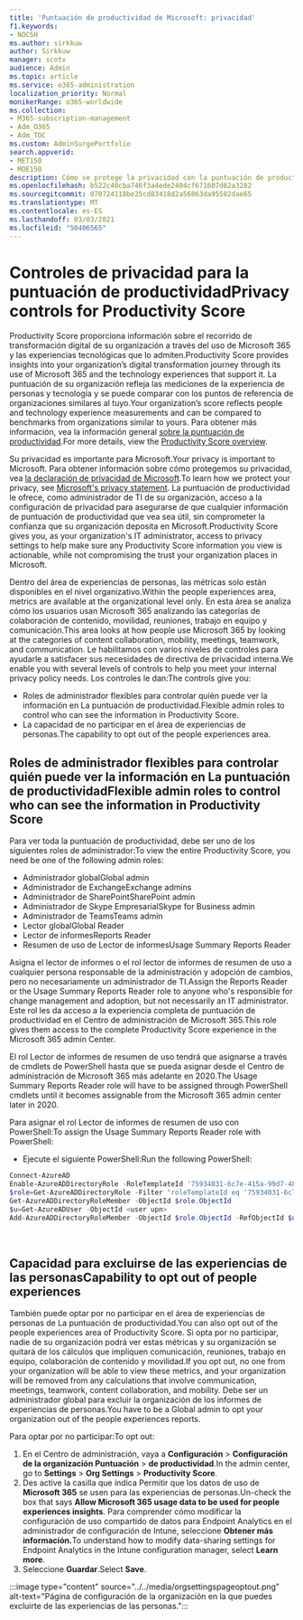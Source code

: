 ```yaml
---
title: 'Puntuación de productividad de Microsoft: privacidad'
f1.keywords:
- NOCSH
ms.author: sirkkuw
author: Sirkkuw
manager: scotv
audience: Admin
ms.topic: article
ms.service: o365-administration
localization_priority: Normal
monikerRange: o365-worldwide
ms.collection:
- M365-subscription-management
- Adm_O365
- Adm_TOC
ms.custom: AdminSurgePortfolio
search.appverid:
- MET150
- MOE150
description: Cómo se protege la privacidad con la puntuación de productividad.
ms.openlocfilehash: b522c40cba746f3a4ede2404cf671607d62a3282
ms.sourcegitcommit: 070724118be25cd83418d2a56863da95582dae65
ms.translationtype: MT
ms.contentlocale: es-ES
ms.lasthandoff: 03/03/2021
ms.locfileid: "50406565"
---
```

# <a name="privacy-controls-for-productivity-score"></a><span data-ttu-id="139c3-103">Controles de privacidad para la puntuación de productividad</span><span class="sxs-lookup"><span data-stu-id="139c3-103">Privacy controls for Productivity Score</span></span>

<span data-ttu-id="139c3-104">Productivity Score proporciona información sobre el recorrido de transformación digital de su organización a través del uso de Microsoft 365 y las experiencias tecnológicas que lo admiten.</span><span class="sxs-lookup"><span data-stu-id="139c3-104">Productivity Score provides insights into your organization’s digital transformation journey through its use of Microsoft 365 and the technology experiences that support it.</span></span>  <span data-ttu-id="139c3-105">La puntuación de su organización refleja las mediciones de la experiencia de personas y tecnología y se puede comparar con los puntos de referencia de organizaciones similares al tuyo.</span><span class="sxs-lookup"><span data-stu-id="139c3-105">Your organization’s score reflects people and technology experience measurements and can be compared to benchmarks from organizations similar to yours.</span></span> <span data-ttu-id="139c3-106">Para obtener más información, vea la información general [sobre la puntuación de productividad](productivity-score.md).</span><span class="sxs-lookup"><span data-stu-id="139c3-106">For more details, view the [Productivity Score overview](productivity-score.md).</span></span>

<span data-ttu-id="139c3-107">Su privacidad es importante para Microsoft.</span><span class="sxs-lookup"><span data-stu-id="139c3-107">Your privacy is important to Microsoft.</span></span> <span data-ttu-id="139c3-108">Para obtener información sobre cómo protegemos su privacidad, vea [la declaración de privacidad de Microsoft](https://privacy.microsoft.com/privacystatement).</span><span class="sxs-lookup"><span data-stu-id="139c3-108">To learn how we protect your privacy, see [Microsoft's privacy statement](https://privacy.microsoft.com/privacystatement).</span></span> <span data-ttu-id="139c3-109">La puntuación de productividad le ofrece, como administrador de TI de su organización, acceso a la configuración de privacidad para asegurarse de que cualquier información de puntuación de productividad que vea sea útil, sin comprometer la confianza que su organización deposita en Microsoft.</span><span class="sxs-lookup"><span data-stu-id="139c3-109">Productivity Score gives you, as your organization's IT administrator, access to privacy settings to help make sure any Productivity Score information you view is actionable, while not compromising the trust your organization places in Microsoft.</span></span>

<span data-ttu-id="139c3-110">Dentro del área de experiencias de personas, las métricas solo están disponibles en el nivel organizativo.</span><span class="sxs-lookup"><span data-stu-id="139c3-110">Within the people experiences area, metrics are available at the organizational level only.</span></span> <span data-ttu-id="139c3-111">En esta área se analiza cómo los usuarios usan Microsoft 365 analizando las categorías de colaboración de contenido, movilidad, reuniones, trabajo en equipo y comunicación.</span><span class="sxs-lookup"><span data-stu-id="139c3-111">This area looks at how people use Microsoft 365 by looking at the categories of content collaboration, mobility, meetings, teamwork, and communication.</span></span> <span data-ttu-id="139c3-112">Le habilitamos con varios niveles de controles para ayudarle a satisfacer sus necesidades de directiva de privacidad interna.</span><span class="sxs-lookup"><span data-stu-id="139c3-112">We enable you with several levels of controls to help you meet your internal privacy policy needs.</span></span>
<span data-ttu-id="139c3-113">Los controles le dan:</span><span class="sxs-lookup"><span data-stu-id="139c3-113">The controls give you:</span></span>

- <span data-ttu-id="139c3-114">Roles de administrador flexibles para controlar quién puede ver la información en La puntuación de productividad.</span><span class="sxs-lookup"><span data-stu-id="139c3-114">Flexible admin roles to control who can see the information in Productivity Score.</span></span>
- <span data-ttu-id="139c3-115">La capacidad de no participar en el área de experiencias de personas.</span><span class="sxs-lookup"><span data-stu-id="139c3-115">The capability to opt out of the people experiences area.</span></span>

## <a name="flexible-admin-roles-to-control-who-can-see-the-information-in-productivity-score"></a><span data-ttu-id="139c3-116">Roles de administrador flexibles para controlar quién puede ver la información en La puntuación de productividad</span><span class="sxs-lookup"><span data-stu-id="139c3-116">Flexible admin roles to control who can see the information in Productivity Score</span></span>

<span data-ttu-id="139c3-117">Para ver toda la puntuación de productividad, debe ser uno de los siguientes roles de administrador:</span><span class="sxs-lookup"><span data-stu-id="139c3-117">To view the entire Productivity Score, you need be one of the following admin roles:</span></span>

- <span data-ttu-id="139c3-118">Administrador global</span><span class="sxs-lookup"><span data-stu-id="139c3-118">Global admin</span></span>
- <span data-ttu-id="139c3-119">Administrador de Exchange</span><span class="sxs-lookup"><span data-stu-id="139c3-119">Exchange admins</span></span>
- <span data-ttu-id="139c3-120">Administrador de SharePoint</span><span class="sxs-lookup"><span data-stu-id="139c3-120">SharePoint admin</span></span>
- <span data-ttu-id="139c3-121">Administrador de Skype Empresarial</span><span class="sxs-lookup"><span data-stu-id="139c3-121">Skype for Business admin</span></span>
- <span data-ttu-id="139c3-122">Administrador de Teams</span><span class="sxs-lookup"><span data-stu-id="139c3-122">Teams admin</span></span>
- <span data-ttu-id="139c3-123">Lector global</span><span class="sxs-lookup"><span data-stu-id="139c3-123">Global Reader</span></span>
- <span data-ttu-id="139c3-124">Lector de informes</span><span class="sxs-lookup"><span data-stu-id="139c3-124">Reports Reader</span></span>
- <span data-ttu-id="139c3-125">Resumen de uso de Lector de informes</span><span class="sxs-lookup"><span data-stu-id="139c3-125">Usage Summary Reports Reader</span></span>

<span data-ttu-id="139c3-126">Asigna el lector de informes o el rol lector de informes de resumen de uso a cualquier persona responsable de la administración y adopción de cambios, pero no necesariamente un administrador de TI.</span><span class="sxs-lookup"><span data-stu-id="139c3-126">Assign the Reports Reader or the Usage Summary Reports Reader role to anyone who's responsible for change management and adoption, but not necessarily an IT administrator.</span></span> <span data-ttu-id="139c3-127">Este rol les da acceso a la experiencia completa de puntuación de productividad en el Centro de administración de Microsoft 365.</span><span class="sxs-lookup"><span data-stu-id="139c3-127">This role gives them access to the complete Productivity Score experience in the Microsoft 365 admin Center.</span></span>

<span data-ttu-id="139c3-128">El rol Lector de informes de resumen de uso tendrá que asignarse a través de cmdlets de PowerShell hasta que se pueda asignar desde el Centro de administración de Microsoft 365 más adelante en 2020.</span><span class="sxs-lookup"><span data-stu-id="139c3-128">The Usage Summary Reports Reader role will have to be assigned through PowerShell cmdlets until it becomes assignable from the Microsoft 365 admin center later in 2020.</span></span>

<span data-ttu-id="139c3-129">Para asignar el rol Lector de informes de resumen de uso con PowerShell:</span><span class="sxs-lookup"><span data-stu-id="139c3-129">To assign the Usage Summary Reports Reader role with PowerShell:</span></span>

- <span data-ttu-id="139c3-130">Ejecute el siguiente PowerShell:</span><span class="sxs-lookup"><span data-stu-id="139c3-130">Run the following PowerShell:</span></span>

```powershell
Connect-AzureAD
Enable-AzureADDirectoryRole -RoleTemplateId '75934031-6c7e-415a-99d7-48dbd49e875e'
$role=Get-AzureADDirectoryRole -Filter "roleTemplateId eq '75934031-6c7e-415a-99d7-48dbd49e875e'"
Get-AzureADDirectoryRoleMember -ObjectId $role.ObjectId
$u=Get-AzureADUser -ObjectId <user upn>
Add-AzureADDirectoryRoleMember -ObjectId $role.ObjectId -RefObjectId $u.ObjectId
```

</br>


## <a name="capability-to-opt-out-of-people-experiences"></a><span data-ttu-id="139c3-131">Capacidad para excluirse de las experiencias de las personas</span><span class="sxs-lookup"><span data-stu-id="139c3-131">Capability to opt out of people experiences</span></span>

<span data-ttu-id="139c3-132">También puede optar por no participar en el área de experiencias de personas de La puntuación de productividad.</span><span class="sxs-lookup"><span data-stu-id="139c3-132">You can also opt out of the people experiences area of Productivity Score.</span></span> <span data-ttu-id="139c3-133">Si opta por no participar, nadie de su organización podrá ver estas métricas y su organización se quitará de los cálculos que impliquen comunicación, reuniones, trabajo en equipo, colaboración de contenido y movilidad.</span><span class="sxs-lookup"><span data-stu-id="139c3-133">If you opt out, no one from your organization will be able to view these metrics, and your organization will be removed from any calculations that involve communication, meetings, teamwork, content collaboration, and mobility.</span></span> <span data-ttu-id="139c3-134">Debe ser un administrador global para excluir la organización de los informes de experiencias de personas.</span><span class="sxs-lookup"><span data-stu-id="139c3-134">You have to be a Global admin to opt your organization out of the people experiences reports.</span></span>

<span data-ttu-id="139c3-135">Para optar por no participar:</span><span class="sxs-lookup"><span data-stu-id="139c3-135">To opt out:</span></span>

1. <span data-ttu-id="139c3-136">En el Centro de administración, vaya a **Configuración**   >   **Configuración de la organización Puntuación**  >  **de productividad**.</span><span class="sxs-lookup"><span data-stu-id="139c3-136">In the admin center, go to **Settings**  >  **Org Settings** > **Productivity Score**.</span></span>
2. <span data-ttu-id="139c3-137">Des active la casilla que indica Permitir que los datos de uso de  **Microsoft 365** se usen para las experiencias de personas.</span><span class="sxs-lookup"><span data-stu-id="139c3-137">Un-check the box that says  **Allow Microsoft 365 usage data to be used for people experiences insights**.</span></span> <span data-ttu-id="139c3-138">Para comprender cómo modificar la configuración de uso compartido de datos para Endpoint Analytics en el administrador de configuración de Intune, seleccione **Obtener más información.**</span><span class="sxs-lookup"><span data-stu-id="139c3-138">To understand how to modify data-sharing settings for Endpoint Analytics in the Intune configuration manager, select **Learn more**.</span></span>
3. <span data-ttu-id="139c3-139">Seleccione  **Guardar**.</span><span class="sxs-lookup"><span data-stu-id="139c3-139">Select  **Save**.</span></span>

:::image type="content" source="../../media/orgsettingspageoptout.png" alt-text="Página de configuración de la organización en la que puedes excluirte de las experiencias de las personas.":::
